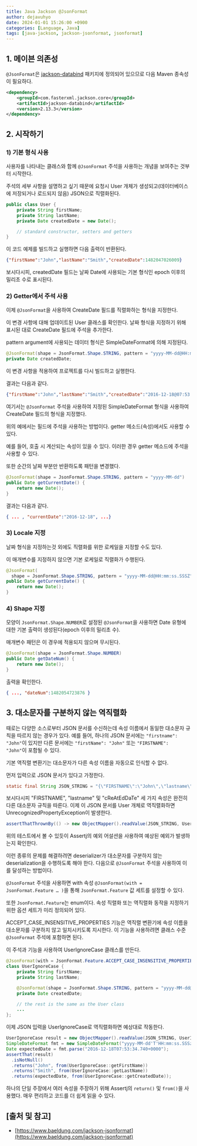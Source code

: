 ```yaml
---
title: Java Jackson @JsonFormat
author: dejavuhyo
date: 2024-01-01 15:26:00 +0900
categories: [Language, Java]
tags: [java-jackson, jackson-jsonformat, jsonformat]
---
```


## 1. 메이븐 의존성
`@JsonFormat`은 [jackson-databind](https://mvnrepository.com/artifact/com.fasterxml.jackson.core/jackson-databind) 패키지에 정의되어 있으므로 다음 Maven 종속성이 필요하다.

```xml
<dependency>
    <groupId>com.fasterxml.jackson.core</groupId>
    <artifactId>jackson-databind</artifactId>
    <version>2.13.3</version>
</dependency>
```

## 2. 시작하기

### 1) 기본 형식 사용
사용자를 나타내는 클래스와 함께 `@JsonFormat` 주석을 사용하는 개념을 보여주는 것부터 시작한다.

주석의 세부 사항을 설명하고 싶기 때문에 요청시 User 개체가 생성되고(데이터베이스에 저장되거나 로드되지 않음) JSON으로 직렬화된다.

```java
public class User {
    private String firstName;
    private String lastName;
    private Date createdDate = new Date();

    // standard constructor, setters and getters
}
```

이 코드 예제를 빌드하고 실행하면 다음 출력이 반환된다.

```json
{"firstName":"John","lastName":"Smith","createdDate":1482047026009}
```

보시다시피, createdDate 필드는 날짜 Date에 사용되는 기본 형식인 epoch 이후의 밀리초 수로 표시된다.

### 2) Getter에서 주석 사용
이제 `@JsonFormat`을 사용하여 CreateDate 필드를 직렬화하는 형식을 지정한다.

이 변경 사항에 대해 업데이트된 User 클래스를 확인한다. 날짜 형식을 지정하기 위해 표시된 대로 CreateDate 필드에 주석을 추가한다.

pattern argument에 사용되는 데이터 형식은 SimpleDateFormat에 의해 지정된다.

```java
@JsonFormat(shape = JsonFormat.Shape.STRING, pattern = "yyyy-MM-dd@HH:mm:ss.SSSZ")
private Date createdDate;
```

이 변경 사항을 적용하여 프로젝트를 다시 빌드하고 실행한다.

결과는 다음과 같다.

```json
{"firstName":"John","lastName":"Smith","createdDate":"2016-12-18@07:53:34.740+0000"}
```

여기서는 `@JsonFormat` 주석을 사용하여 지정된 SimpleDateFormat 형식을 사용하여 CreateDate 필드의 형식을 지정했다.

위의 예에서는 필드에 주석을 사용하는 방법이다. getter 메소드(속성)에서도 사용할 수 있다.

예를 들어, 호출 시 계산되는 속성이 있을 수 있다. 이러한 경우 getter 메소드에 주석을 사용할 수 있다.

또한 순간의 날짜 부분만 반환하도록 패턴을 변경했다.

```java
@JsonFormat(shape = JsonFormat.Shape.STRING, pattern = "yyyy-MM-dd")
public Date getCurrentDate() {
    return new Date();
}
```

결과는 다음과 같다.

```json
{ ... , "currentDate":"2016-12-18", ...}
```

### 3) Locale 지정
날짜 형식을 지정하는것 외에도 직렬화를 위한 로케일을 지정할 수도 있다.

이 매개변수를 지정하지 않으면 기본 로케일로 직렬화가 수행된다.

```java
@JsonFormat(
  shape = JsonFormat.Shape.STRING, pattern = "yyyy-MM-dd@HH:mm:ss.SSSZ", locale = "en_GB")
public Date getCurrentDate() {
    return new Date();
}
```

### 4) Shape 지정
모양이 `JsonFormat.Shape.NUMBER`로 설정된 `@JsonFormat`을 사용하면 Date 유형에 대한 기본 출력이 생성된다(epoch 이후의 밀리초 수).

매개변수 패턴은 이 경우에 적용되지 않으며 무시된다.

```java
@JsonFormat(shape = JsonFormat.Shape.NUMBER)
public Date getDateNum() {
    return new Date();
}
```

출력을 확인한다.

```json
{ ..., "dateNum":1482054723876 }
```

## 3. 대소문자를 구분하지 않는 역직렬화
때로는 다양한 소스로부터 JSON 문서를 수신하는데 속성 이름에서 동일한 대소문자 규칙을 따르지 않는 경우가 있다. 예를 들어, 하나의 JSON 문서에는 `"firstname": "John"`이 있지만 다른 문서에는 `"firstName": "John"` 또는 `"FIRSTNAME": "John"`이 포함될 수 있다.

기본 역직렬 변환기는 대소문자가 다른 속성 이름을 자동으로 인식할 수 없다.

먼저 입력으로 JSON 문서가 있다고 가정한다.

```java
static final String JSON_STRING = "{\"FIRSTNAME\":\"John\",\"lastname\":\"Smith\",\"cReAtEdDaTe\":\"2016-12-18@07:53:34.740+0000\"}";
```

보시다시피 "FIRSTNAME", "lastname" 및 "cReAtEdDaTe" 세 가지 속성은 완전히 다른 대소문자 규칙을 따른다. 이제 이 JSON 문서를 User 개체로 역직렬화하면 UnrecognizedPropertyException이 발생한다.

```java
assertThatThrownBy(() -> new ObjectMapper().readValue(JSON_STRING, User.class)).isInstanceOf(UnrecognizedPropertyException.class);
```

위의 테스트에서 볼 수 있듯이 Assertj의 예외 어설션을 사용하여 예상된 예외가 발생하는지 확인한다.

이런 종류의 문제를 해결하려면 deserializer가 대소문자를 구분하지 않는 deserialization을 수행하도록 해야 한다. 다음으로 `@JsonFormat` 주석을 사용하여 이를 달성하는 방법이다.

`@JsonFormat` 주석을 사용하면 with 속성 `@JsonFormat(with = JsonFormat.Feature … )`을 통해 `JsonFormat.Feature` 값 세트를 설정할 수 있다.

또한 `JsonFormat.Feature`는 enum이다. 속성 직렬화 또는 역직렬화 동작을 지정하기 위한 옵션 세트가 미리 정의되어 있다.

ACCEPT_CASE_INSENSITIVE_PROPERTIES 기능은 역직렬 변환기에 속성 이름을 대소문자를 구분하지 않고 일치시키도록 지시한다. 이 기능을 사용하려면 클래스 수준 `@JsonFormat` 주석에 포함하면 된다.

이 주석과 기능을 사용하여 UserIgnoreCase 클래스를 만든다.

```java
@JsonFormat(with = JsonFormat.Feature.ACCEPT_CASE_INSENSITIVE_PROPERTIES)
class UserIgnoreCase {
    private String firstName;
    private String lastName;

    @JsonFormat(shape = JsonFormat.Shape.STRING, pattern = "yyyy-MM-dd@HH:mm:ss.SSSZ")
    private Date createdDate;

    // the rest is the same as the User class
    ...
};
```

이제 JSON 입력을 UserIgnoreCase로 역직렬화하면 예상대로 작동한다.

```java
UserIgnoreCase result = new ObjectMapper().readValue(JSON_STRING, UserIgnoreCase.class);
SimpleDateFormat fmt = new SimpleDateFormat("yyyy-MM-dd'T'HH:mm:ss.SSSzz");
Date expectedDate = fmt.parse("2016-12-18T07:53:34.740+0000");
assertThat(result)
  .isNotNull()
  .returns("John", from(UserIgnoreCase::getFirstName))
  .returns("Smith", from(UserIgnoreCase::getLastName))
  .returns(expectedDate, from(UserIgnoreCase::getCreatedDate));
```

하나의 단일 주장에서 여러 속성을 주장하기 위해 Assertj의 `return()` 및 `from()`을 사용했다. 매우 편리하고 코드를 더 쉽게 읽을 수 있다.

## [출처 및 참고]
* [https://www.baeldung.com/jackson-jsonformat](https://www.baeldung.com/jackson-jsonformat)
